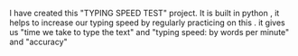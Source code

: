  I have created this "TYPING SPEED TEST" project.
 It is built in python , it helps to increase our typing speed by regularly practicing on this .
it gives us "time we take to type the text" and "typing speed: by words per minute" and "accuracy" 
